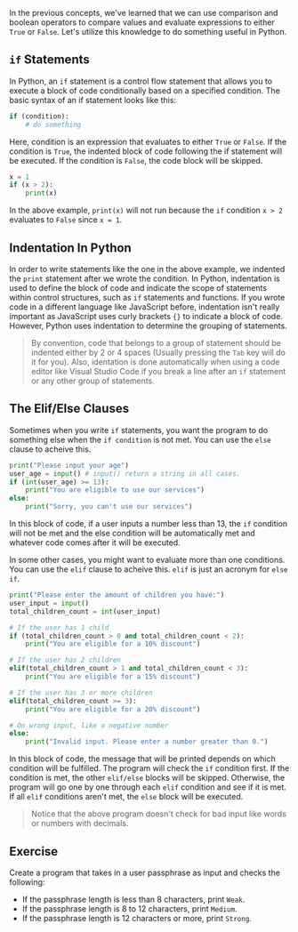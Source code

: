 In the previous concepts, we've learned that we can use comparison and boolean operators to compare values and evaluate expressions to either `True` or `False`. Let's utilize this knowledge to do something useful in Python.

## `if` Statements

In Python, an `if` statement is a control flow statement that allows you to execute a block of code conditionally based on a specified condition. The basic syntax of an if statement looks like this:

```python
if (condition):
    # do something
```

Here, condition is an expression that evaluates to either `True` or `False`. If the condition is `True`, the indented block of code following the if statement will be executed. If the condition is `False`, the code block will be skipped.

```python
x = 1
if (x > 2):
    print(x)
```

In the above example, `print(x)` will not run because the `if` condition `x > 2` evaluates to `False` since `x = 1`. 

## Indentation In Python

In order to write statements like the one in the above example, we indented the `print` statement after we wrote the condition. In Python, indentation is used to define the block of code and indicate the scope of statements within control structures, such as `if` statements and functions. If you wrote code in a different language like JavaScript before, indentation isn't really important as JavaScript uses curly brackets `{}` to indicate a block of code. However, Python uses indentation to determine the grouping of statements.

> By convention, code that belongs to a group of statement should be indented either by 2 or 4 spaces (Usually pressing the `Tab` key will do it for you). Also, identation is done automatically when using a code editor like Visual Studio Code if you break a line after an `if` statement or any other group of statements.

## The Elif/Else Clauses

Sometimes when you write `if` statements, you want the program to do something else when the `if condition` is not met. You can use the `else` clause to acheive this.

```python
print("Please input your age")
user_age = input() # input() return a string in all cases.
if (int(user_age) >= 13):
    print("You are eligible to use our services")
else:
    print("Sorry, you can't use our services")
```
In this block of code, if a user inputs a number less than 13, the `if` condition will not be met and the else condition will be automatically met and whatever code comes after it will be executed.

In some other cases, you might want to evaluate more than one conditions. You can use the `elif` clause to acheive this. `elif` is just an acronym for `else if`.

```python
print("Please enter the amount of children you have:")
user_input = input()
total_children_count = int(user_input)

# If the user has 1 child
if (total_children_count > 0 and total_children_count < 2):
    print("You are eligible for a 10% discount")

# If the user has 2 children
elif(total_children_count > 1 and total_children_count < 3):
    print("You are eligible for a 15% discount")

# If the user has 3 or more children
elif(total_children_count >= 3):
    print("You are eligible for a 20% discount")

# On wrong input, like a negative number
else:
    print("Invalid input. Please enter a number greater than 0.")
```
In this block of code, the message that will be printed depends on which condition will be fulfilled. The program will check the `if` condition first. If the condition is met, the other `elif/else` blocks will be skipped. Otherwise, the program will go one by one through each `elif` condition and see if it is met. If all `elif` conditions aren't met, the `else` block will be executed.

> Notice that the above program doesn't check for bad input like words or numbers with decimals. 

## Exercise

Create a program that takes in a user passphrase as input and checks the following:
- If the passphrase length is less than 8 characters, print `Weak`.
- If the passphrase length is 8 to 12 characters, print `Medium`.
- If the passphrase length is 12 characters or more, print `Strong`.